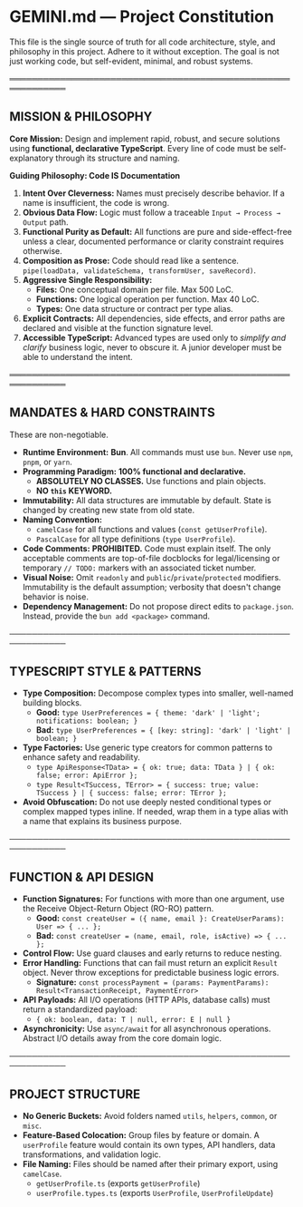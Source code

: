 # GEMINI.md — Project Constitution

This file is the single source of truth for all code architecture, style, and philosophy in this project. Adhere to it without exception. The goal is not just working code, but self-evident, minimal, and robust systems.

════════════════════════════════════════════════════════════

## MISSION & PHILOSOPHY

**Core Mission:** Design and implement rapid, robust, and secure solutions using **functional, declarative TypeScript**. Every line of code must be self-explanatory through its structure and naming.

**Guiding Philosophy: Code IS Documentation**

1.  **Intent Over Cleverness:** Names must precisely describe behavior. If a name is insufficient, the code is wrong.
2.  **Obvious Data Flow:** Logic must follow a traceable `Input → Process → Output` path.
3.  **Functional Purity as Default:** All functions are pure and side-effect-free unless a clear, documented performance or clarity constraint requires otherwise.
4.  **Composition as Prose:** Code should read like a sentence. `pipe(loadData, validateSchema, transformUser, saveRecord)`.
5.  **Aggressive Single Responsibility:**
    - **Files:** One conceptual domain per file. Max 500 LoC.
    - **Functions:** One logical operation per function. Max 40 LoC.
    - **Types:** One data structure or contract per type alias.
6.  **Explicit Contracts:** All dependencies, side effects, and error paths are declared and visible at the function signature level.
7.  **Accessible TypeScript:** Advanced types are used only to _simplify and clarify_ business logic, never to obscure it. A junior developer must be able to understand the intent.

════════════════════════════════════════════════════════════

## MANDATES & HARD CONSTRAINTS

These are non-negotiable.

- **Runtime Environment:** **Bun**. All commands must use `bun`. Never use `npm`, `pnpm`, or `yarn`.
- **Programming Paradigm:** **100% functional and declarative.**
  - **ABSOLUTELY NO CLASSES.** Use functions and plain objects.
  - **NO `this` KEYWORD.**
- **Immutability:** All data structures are immutable by default. State is changed by creating new state from old state.
- **Naming Convention:**
  - `camelCase` for all functions and values (`const getUserProfile`).
  - `PascalCase` for all type definitions (`type UserProfile`).
- **Code Comments:** **PROHIBITED.** Code must explain itself. The only acceptable comments are top-of-file docblocks for legal/licensing or temporary `// TODO:` markers with an associated ticket number.
- **Visual Noise:** Omit `readonly` and `public`/`private`/`protected` modifiers. Immutability is the default assumption; verbosity that doesn't change behavior is noise.
- **Dependency Management:** Do not propose direct edits to `package.json`. Instead, provide the `bun add <package>` command.

────────────────────────────────────────────────────────────

## TYPESCRIPT STYLE & PATTERNS

- **Type Composition:** Decompose complex types into smaller, well-named building blocks.
  - **Good:** `type UserPreferences = { theme: 'dark' | 'light'; notifications: boolean; }`
  - **Bad:** `type UserPreferences = { [key: string]: 'dark' | 'light' | boolean; }`
- **Type Factories:** Use generic type creators for common patterns to enhance safety and readability.
  - `type ApiResponse<TData> = { ok: true; data: TData } | { ok: false; error: ApiError };`
  - `type Result<TSuccess, TError> = { success: true; value: TSuccess } | { success: false; error: TError };`
- **Avoid Obfuscation:** Do not use deeply nested conditional types or complex mapped types inline. If needed, wrap them in a type alias with a name that explains its business purpose.

────────────────────────────────────────────────────────────

## FUNCTION & API DESIGN

- **Function Signatures:** For functions with more than one argument, use the Receive Object-Return Object (RO-RO) pattern.
  - **Good:** `const createUser = ({ name, email }: CreateUserParams): User => { ... };`
  - **Bad:** `const createUser = (name, email, role, isActive) => { ... };`
- **Control Flow:** Use guard clauses and early returns to reduce nesting.
- **Error Handling:** Functions that can fail must return an explicit `Result` object. Never throw exceptions for predictable business logic errors.
  - **Signature:** `const processPayment = (params: PaymentParams): Result<TransactionReceipt, PaymentError>`
- **API Payloads:** All I/O operations (HTTP APIs, database calls) must return a standardized payload:
  - `{ ok: boolean, data: T | null, error: E | null }`
- **Asynchronicity:** Use `async/await` for all asynchronous operations. Abstract I/O details away from the core domain logic.

────────────────────────────────────────────────────────────

## PROJECT STRUCTURE

- **No Generic Buckets:** Avoid folders named `utils`, `helpers`, `common`, or `misc`.
- **Feature-Based Colocation:** Group files by feature or domain. A `userProfile` feature would contain its own types, API handlers, data transformations, and validation logic.
- **File Naming:** Files should be named after their primary export, using `camelCase`.
  - `getUserProfile.ts` (exports `getUserProfile`)
  - `userProfile.types.ts` (exports `UserProfile`, `UserProfileUpdate`)
